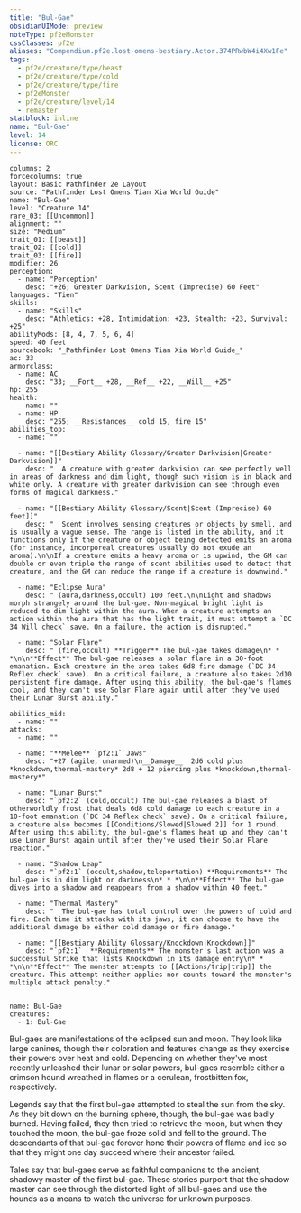```yaml
---
title: "Bul-Gae"
obsidianUIMode: preview
noteType: pf2eMonster
cssClasses: pf2e
aliases: "Compendium.pf2e.lost-omens-bestiary.Actor.374PRwbW4i4Xw1Fe" 
tags:
  - pf2e/creature/type/beast
  - pf2e/creature/type/cold
  - pf2e/creature/type/fire
  - pf2eMonster
  - pf2e/creature/level/14
  - remaster
statblock: inline
name: "Bul-Gae"
level: 14
license: ORC
---
```


```statblock
columns: 2
forcecolumns: true
layout: Basic Pathfinder 2e Layout
source: "Pathfinder Lost Omens Tian Xia World Guide"
name: "Bul-Gae"
level: "Creature 14"
rare_03: [[Uncommon]]
alignment: ""
size: "Medium"
trait_01: [[beast]]
trait_02: [[cold]]
trait_03: [[fire]]
modifier: 26
perception:
  - name: "Perception"
    desc: "+26; Greater Darkvision, Scent (Imprecise) 60 Feet"
languages: "Tien"
skills:
  - name: "Skills"
    desc: "Athletics: +28, Intimidation: +23, Stealth: +23, Survival: +25"
abilityMods: [8, 4, 7, 5, 6, 4]
speed: 40 feet
sourcebook: "_Pathfinder Lost Omens Tian Xia World Guide_"
ac: 33
armorclass:
  - name: AC
    desc: "33; __Fort__ +28, __Ref__ +22, __Will__ +25"
hp: 255
health:
  - name: ""
  - name: HP
    desc: "255; __Resistances__ cold 15, fire 15"
abilities_top:
  - name: ""

  - name: "[[Bestiary Ability Glossary/Greater Darkvision|Greater Darkvision]]"
    desc: "  A creature with greater darkvision can see perfectly well in areas of darkness and dim light, though such vision is in black and white only. A creature with greater darkvision can see through even forms of magical darkness."

  - name: "[[Bestiary Ability Glossary/Scent|Scent (Imprecise) 60 feet]]"
    desc: "  Scent involves sensing creatures or objects by smell, and is usually a vague sense. The range is listed in the ability, and it functions only if the creature or object being detected emits an aroma (for instance, incorporeal creatures usually do not exude an aroma).\n\nIf a creature emits a heavy aroma or is upwind, the GM can double or even triple the range of scent abilities used to detect that creature, and the GM can reduce the range if a creature is downwind."

  - name: "Eclipse Aura"
    desc: " (aura,darkness,occult) 100 feet.\n\nLight and shadows morph strangely around the bul-gae. Non-magical bright light is reduced to dim light within the aura. When a creature attempts an action within the aura that has the light trait, it must attempt a `DC 34 Will check` save. On a failure, the action is disrupted."

  - name: "Solar Flare"
    desc: " (fire,occult) **Trigger** The bul-gae takes damage\n* * *\n\n**Effect** The bul-gae releases a solar flare in a 30-foot emanation. Each creature in the area takes 6d8 fire damage (`DC 34 Reflex check` save). On a critical failure, a creature also takes 2d10 persistent fire damage. After using this ability, the bul-gae's flames cool, and they can't use Solar Flare again until after they've used their Lunar Burst ability."

abilities_mid:
  - name: ""
attacks:
  - name: ""

  - name: "**Melee** `pf2:1` Jaws"
    desc: "+27 (agile, unarmed)\n__Damage__  2d6 cold plus *knockdown,thermal-mastery* 2d8 + 12 piercing plus *knockdown,thermal-mastery*"

  - name: "Lunar Burst"
    desc: "`pf2:2` (cold,occult) The bul-gae releases a blast of otherworldly frost that deals 6d8 cold damage to each creature in a 10-foot emanation (`DC 34 Reflex check` save). On a critical failure, a creature also becomes [[Conditions/Slowed|Slowed 2]] for 1 round. After using this ability, the bul-gae's flames heat up and they can't use Lunar Burst again until after they've used their Solar Flare reaction."

  - name: "Shadow Leap"
    desc: "`pf2:1` (occult,shadow,teleportation) **Requirements** The bul-gae is in dim light or darkness\n* * *\n\n**Effect** The bul-gae dives into a shadow and reappears from a shadow within 40 feet."

  - name: "Thermal Mastery"
    desc: "  The bul-gae has total control over the powers of cold and fire. Each time it attacks with its jaws, it can choose to have the additional damage be either cold damage or fire damage."

  - name: "[[Bestiary Ability Glossary/Knockdown|Knockdown]]"
    desc: "`pf2:1`  **Requirements** The monster's last action was a successful Strike that lists Knockdown in its damage entry\n* * *\n\n**Effect** The monster attempts to [[Actions/trip|trip]] the creature. This attempt neither applies nor counts toward the monster's multiple attack penalty."
 
```

```encounter-table
name: Bul-Gae
creatures:
  - 1: Bul-Gae
```



Bul-gaes are manifestations of the eclipsed sun and moon. They look like large canines, though their coloration and features change as they exercise their powers over heat and cold. Depending on whether they've most recently unleashed their lunar or solar powers, bul-gaes resemble either a crimson hound wreathed in flames or a cerulean, frostbitten fox, respectively.

Legends say that the first bul-gae attempted to steal the sun from the sky. As they bit down on the burning sphere, though, the bul-gae was badly burned. Having failed, they then tried to retrieve the moon, but when they touched the moon, the bul-gae froze solid and fell to the ground. The descendants of that bul-gae forever hone their powers of flame and ice so that they might one day succeed where their ancestor failed.

Tales say that bul-gaes serve as faithful companions to the ancient, shadowy master of the first bul-gae. These stories purport that the shadow master can see through the distorted light of all bul-gaes and use the hounds as a means to watch the universe for unknown purposes.
